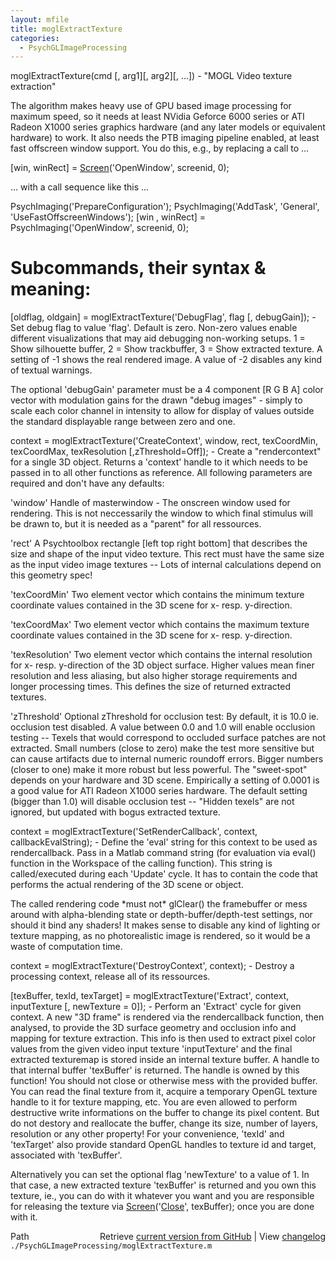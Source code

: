 ```yaml
---
layout: mfile
title: moglExtractTexture
categories:
  - PsychGLImageProcessing
---
```


moglExtractTexture\(cmd \[, arg1\]\[, arg2\]\[, ...\]\) \- "MOGL Video texture extraction"


The algorithm makes heavy use of GPU based image processing for maximum
speed, so it needs at least NVidia Geforce 6000 series or ATI Radeon
X1000 series graphics hardware \(and any later models or equivalent
hardware\) to work. It also needs the PTB imaging pipeline enabled, at
least fast offscreen window support. You do this, e.g., by replacing a
call to ...

\[win, winRect\] = [Screen](/docs/Screen)\('OpenWindow', screenid, 0\);

... with a call sequence like this ...

PsychImaging\('PrepareConfiguration'\);
PsychImaging\('AddTask', 'General', 'UseFastOffscreenWindows'\);
\[win , winRect\] = PsychImaging\('OpenWindow', screenid, 0\);



Subcommands, their syntax & meaning:
====================================

\[oldflag, oldgain\] = moglExtractTexture\('DebugFlag', flag \[, debugGain\]\);
\- Set debug flag to value 'flag'. Default is zero. Non\-zero values enable
different visualizations that may aid debugging non\-working setups. 1 =
Show silhouette buffer, 2 = Show trackbuffer, 3 = Show extracted texture.
A setting of \-1 shows the real rendered image. A value of \-2 disables any
kind of textual warnings.

The optional 'debugGain' parameter must be a 4 component \[R G B A\] color
vector with modulation gains for the drawn "debug images" \- simply to
scale each color channel in intensity to allow for display of values
outside the standard displayable range between zero and one.


context = moglExtractTexture\('CreateContext', window, rect, texCoordMin, texCoordMax, texResolution \[,zThreshold=Off\]\);
\- Create a "rendercontext" for a single 3D object. Returns a 'context'
handle to it which needs to be passed in to all other functions as
reference. All following parameters are required and don't have any
defaults:

'window' Handle of masterwindow \- The onscreen window used for rendering.
This is not neccessarily the window to which final stimulus will be drawn
to, but it is needed as a "parent" for all ressources.

'rect' A Psychtoolbox rectangle \[left top right bottom\] that describes
the size and shape of the input video texture. This rect must have the
same size as the input video image textures \-\- Lots of internal
calculations depend on this geometry spec\!

'texCoordMin' Two element vector which contains the minimum texture
coordinate values contained in the 3D scene for x\- resp. y\-direction.

'texCoordMax' Two element vector which contains the maximum texture
coordinate values contained in the 3D scene for x\- resp. y\-direction.

'texResolution' Two element vector which contains the internal resolution
for x\- resp. y\-direction of the 3D object surface. Higher values mean finer
resolution and less aliasing, but also higher storage requirements and
longer processing times. This defines the size of returned extracted
textures.

'zThreshold' Optional zThreshold for occlusion test: By default, it is
10.0 ie. occlusion test disabled. A value between 0.0 and 1.0 will enable
occlusion testing \-\- Texels that would correspond to occluded surface patches are
not extracted. Small numbers \(close to zero\) make the test more sensitive but
can cause artifacts due to internal numeric roundoff errors. Bigger
numbers \(closer to one\) make it more robust but less powerful. The
"sweet\-spot" depends on your hardware and 3D scene. Empirically a setting
of 0.0001 is a good value for ATI Radeon X1000 series hardware.
The default setting \(bigger than 1.0\) will disable occlusion test \-\-
"Hidden texels" are not ignored, but updated with bogus extracted texture.


context = moglExtractTexture\('SetRenderCallback', context, callbackEvalString\);
\- Define the 'eval' string for this context to be used as rendercallback.
Pass in a Matlab command string \(for evaluation via eval\(\) function in the
Workspace of the calling function\). This string is called/executed during
each 'Update' cycle. It has to contain the code that performs the actual
rendering of the 3D scene or object.

The called rendering code \*must not\* glClear\(\) the framebuffer or mess
around with alpha\-blending state or depth\-buffer/depth\-test settings, nor
should it bind any shaders\! It makes sense to disable any kind of
lighting or texture mapping, as no photorealistic image is rendered, so
it would be a waste of computation time.


context = moglExtractTexture\('DestroyContext', context\);
\- Destroy a processing context, release all of its ressources.


\[texBuffer, texId, texTarget\] = moglExtractTexture\('Extract', context, inputTexture \[, newTexture = 0\]\);
\- Perform an 'Extract' cycle for given context. A new "3D frame" is rendered
via the rendercallback function, then analysed, to provide the 3D surface
geometry and occlusion info and mapping for texture extraction. This info
is then used to extract pixel color values from the given video input
texture 'inputTexture' and the final extracted texturemap is stored
inside an internal texture buffer. A handle to that internal buffer
'texBuffer' is returned. The handle is owned by this function\! You should
not close or otherwise mess with the provided buffer. You can read the
final texture from it, acquire a temporary OpenGL texture handle to it
for texture mapping, etc. You are even allowed to perform destructive
write informations on the buffer to change its pixel content. But do not
destory and reallocate the buffer, change its size, number of layers,
resolution or any other property\! For your convenience, 'texId' and
'texTarget' also provide standard OpenGL handles to texture id and
target, associated with 'texBuffer'.

Alternatively you can set the optional flag 'newTexture' to a value of 1.
In that case, a new extracted texture 'texBuffer' is returned and you own
this texture, ie., you can do with it whatever you want and you are
responsible for releasing the texture via [Screen](/docs/Screen)\('[Close](/docs/Close)', texBuffer\);
once you are done with it.



<div class="code_header" style="text-align:right;">
  <span style="float:left;">Path&nbsp;&nbsp;</span> <span class="counter">Retrieve <a href=
  "https://raw.github.com/Psychtoolbox-3/Psychtoolbox-3/beta/./PsychGLImageProcessing/moglExtractTexture.m">current version from GitHub</a> | View <a href=
  "https://github.com/Psychtoolbox-3/Psychtoolbox-3/commits/beta/./PsychGLImageProcessing/moglExtractTexture.m">changelog</a></span>
</div>
<div class="code">
  <code>./PsychGLImageProcessing/moglExtractTexture.m</code>
</div>
